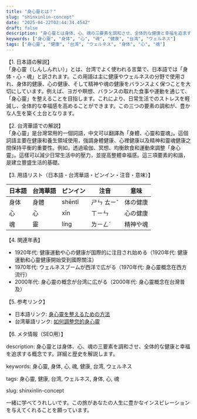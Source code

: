 ```yaml
---
title: "身心靈とは？"
slug: "shinxinlin-concept"
date: "2025-04-22T02:44:34.454Z"
draft: false
description: "身心靈とは身体、心、魂の三要素を調和させ、全体的な健康と幸福を追求する概念です。詳細と歴史を解説します。"
keywords: ["身心靈", "身体", "心", "魂", "健康", "台湾", "ウェルネス"]
tags: ["身心靈", "健康", "台湾", "ウェルネス", "身体", "心", "魂"]
---
```


【1. 日本語の解説】  
「身心靈（しんしんれい）」とは、台湾でよく使われる言葉で、日本語では「身体・心・魂」と訳されます。この用語は主に健康やウェルネスの分野で使用され、身体的健康、心の健康、そして精神や魂の健康をバランスよく保つことを大切にしています。例えば、ヨガや瞑想、バランスの取れた食事や運動を通じて、「身心靈」を整えることを目指します。これにより、日常生活でのストレスを軽減し、全体的な幸福感を高めることができます。この三つの要素の調和が、豊かな人生を築く土台となります。

【2. 台湾華語での解説】  
「身心靈」是台灣常用的一個詞語，中文可以翻譯為「身體、心靈和靈魂」。這個詞語主要在健康和養生領域使用，強調身體健康、心裡健康以及精神和靈魂健康之間保持平衡的重要性。例如，透過瑜伽、冥想、均衡飲食和運動來調整「身心靈」。這樣可以減少日常生活中的壓力，並提高整體幸福感。這三項要素的和諧，是建立豐盛生活的基礎。

【3. 用語リスト（日本語・台湾華語・ピンイン・注音・意味）】  

| 日本語 | 台湾華語 | ピンイン | 注音 | 意味 |
|--------|----------|----------|------|------|
| 身体   | 身體     | shēntǐ   | ㄕㄣ ㄊㄧˇ | 体の健康 |
| 心     | 心       | xīn      | ㄒㄧㄣ   | 心の健康 |
| 魂     | 靈       | líng     | ㄌㄧㄥˊ | 精神や魂 |

【4. 関連年表】  

- 1920年代: 健康運動や心の健康が国際的に注目され始める（1920年代: 健康運動和心靈健康開始受到國際關注）
- 1970年代: ウェルネスブームが西洋で広がる（1970年代: 身心靈概念在西方流行）
- 2000年代: 身心靈の概念が台湾に広がる（2000年代: 身心靈概念在台灣普及）

【5. 参考リンク】  

- 日本語リンク: [身心靈を整えるための方法](https://www.japanesewellness.jp)
- 台湾華語リンク: [如何調整您的身心靈](https://www.wellnesstaiwan.tw)

【6. メタ情報（SEO用）】  

description: 身心靈とは身体、心、魂の三要素を調和させ、全体的な健康と幸福を追求する概念です。詳細と歴史を解説します。

keywords: 身心靈, 身体, 心, 魂, 健康, 台湾, ウェルネス

tags: 身心靈, 健康, 台湾, ウェルネス, 身体, 心, 魂

slug: shinxinlin-concept

一緒に学べてうれしいです。この旅があなたの人生に豊かなインスピレーションを与えてくれることを願っています。